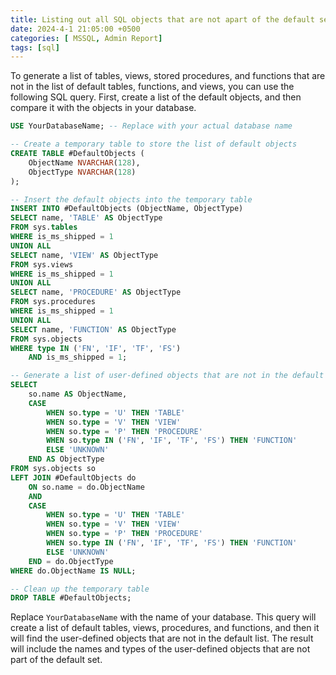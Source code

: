 ```yaml
---
title: Listing out all SQL objects that are not apart of the default setup
date: 2024-4-1 21:05:00 +0500
categories: [ MSSQL, Admin Report]
tags: [sql]
---
```

To generate a list of tables, views, stored procedures, and functions that are not in the list of default tables, functions, and views, you can use the following SQL query. First, create a list of the default objects, and then compare it with the objects in your database.

```sql
USE YourDatabaseName; -- Replace with your actual database name

-- Create a temporary table to store the list of default objects
CREATE TABLE #DefaultObjects (
    ObjectName NVARCHAR(128),
    ObjectType NVARCHAR(128)
);

-- Insert the default objects into the temporary table
INSERT INTO #DefaultObjects (ObjectName, ObjectType)
SELECT name, 'TABLE' AS ObjectType
FROM sys.tables
WHERE is_ms_shipped = 1
UNION ALL
SELECT name, 'VIEW' AS ObjectType
FROM sys.views
WHERE is_ms_shipped = 1
UNION ALL
SELECT name, 'PROCEDURE' AS ObjectType
FROM sys.procedures
WHERE is_ms_shipped = 1
UNION ALL
SELECT name, 'FUNCTION' AS ObjectType
FROM sys.objects
WHERE type IN ('FN', 'IF', 'TF', 'FS')
    AND is_ms_shipped = 1;

-- Generate a list of user-defined objects that are not in the default list
SELECT
    so.name AS ObjectName,
    CASE
        WHEN so.type = 'U' THEN 'TABLE'
        WHEN so.type = 'V' THEN 'VIEW'
        WHEN so.type = 'P' THEN 'PROCEDURE'
        WHEN so.type IN ('FN', 'IF', 'TF', 'FS') THEN 'FUNCTION'
        ELSE 'UNKNOWN'
    END AS ObjectType
FROM sys.objects so
LEFT JOIN #DefaultObjects do
    ON so.name = do.ObjectName
    AND
    CASE
        WHEN so.type = 'U' THEN 'TABLE'
        WHEN so.type = 'V' THEN 'VIEW'
        WHEN so.type = 'P' THEN 'PROCEDURE'
        WHEN so.type IN ('FN', 'IF', 'TF', 'FS') THEN 'FUNCTION'
        ELSE 'UNKNOWN'
    END = do.ObjectType
WHERE do.ObjectName IS NULL;

-- Clean up the temporary table
DROP TABLE #DefaultObjects;
```

Replace `YourDatabaseName` with the name of your database. This query will create a list of default tables, views, procedures, and functions, and then it will find the user-defined objects that are not in the default list. The result will include the names and types of the user-defined objects that are not part of the default set.
